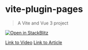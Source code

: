 # vite-plugin-pages
> A Vite and Vue 3 project

[![Open in StackBlitz](https://developer.stackblitz.com/img/open_in_stackblitz.svg)](https://stackblitz.com/github/learnvueco/learnvue/tree/main/demos/misc/vite-plugin-pages)

[Link to Video]()
[Link to Article]()
